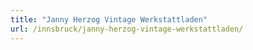 ```yaml
---
title: "Janny Herzog Vintage Werkstattladen"
url: /innsbruck/janny-herzog-vintage-werkstattladen/
---
```

